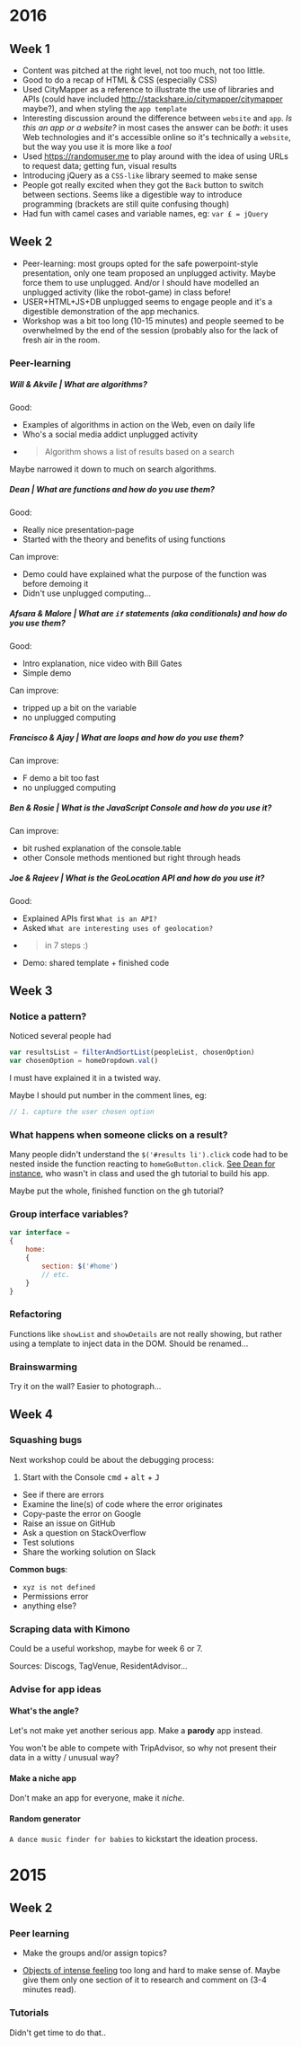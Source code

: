 # 2016

## Week 1

* Content was pitched at the right level, not too much, not too little. 
* Good to do a recap of HTML & CSS (especially CSS)
* Used CityMapper as a reference to illustrate the use of libraries and APIs (could have included http://stackshare.io/citymapper/citymapper maybe?), and when styling the `app template`
* Interesting discussion around the difference between `website` and `app`. *Is this an app or a website?* in most cases the answer can be *both*: it uses Web technologies and it's accessible online so it's technically a `website`, but the way you use it is more like a *tool*
* Used https://randomuser.me to play around with the idea of using URLs to request data; getting fun, visual results 
* Introducing jQuery as a `CSS-like` library seemed to make sense
* People got really excited when they got the `Back` button to switch between sections. Seems like a digestible way to introduce programming (brackets are still quite confusing though)
* Had fun with camel cases and variable names, eg: `var £ = jQuery`


## Week 2

* Peer-learning: most groups opted for the safe powerpoint-style presentation, only one team proposed an unplugged activity. Maybe force them to use unplugged. And/or I should have modelled an unplugged activity (like the robot-game) in class before! 
* USER+HTML+JS+DB unplugged seems to engage people and it's a digestible demonstration of the app mechanics.
* Workshop was a bit too long (10-15 minutes) and people seemed to be overwhelmed by the end of the session (probably also for the lack of fresh air in the room.

### Peer-learning

##### Will & Akvile | What are **algorithms**?

Good:

* Examples of algorithms in action on the Web, even on daily life
* Who's a social media addict unplugged activity
* > Algorithm shows a list of results based on a search

Maybe narrowed it down to much on search algorithms. 

##### Dean | What are **functions** and how do you use them?

Good: 

* Really nice presentation-page 
* Started with the theory and benefits of using functions

Can improve:

* Demo could have explained what the purpose of the function was before demoing it
* Didn't use unplugged computing...

##### Afsara & Malore | What are `if` statements (aka **conditionals**) and how do you use them?

Good:

* Intro explanation, nice video with Bill Gates
* Simple demo

Can improve:

* tripped up a bit on the variable
* no unplugged computing

##### Francisco & Ajay | What are **loops** and how do you use them?

Can improve:

* F demo a bit too fast
* no unplugged computing

##### Ben & Rosie | What is the **JavaScript Console** and how do you use it? 

Can improve:

* bit rushed explanation of the console.table
* other Console methods mentioned but right through heads 

##### Joe & Rajeev | What is the **GeoLocation** API and how do you use it?  

Good:

* Explained APIs first `What is an API?`
* Asked `What are interesting uses of geolocation?`
* > in 7 steps :)
* Demo: shared template + finished code 


## Week 3

### Notice a pattern?

Noticed several people had

```js
var resultsList = filterAndSortList(peopleList, chosenOption) 
var chosenOption = homeDropdown.val()
```

I must have explained it in a twisted way.

Maybe I should put number in the comment lines, eg:

```js
// 1. capture the user chosen option
```

### What happens when someone clicks on a result?

Many people didn't understand the `$('#results li').click` code had to be nested inside the function reacting to `homeGoButton.click`. [See Dean for instance](https://github.com/deanlc/apptemplate/commit/31d0e576d40f62dfcfeb9f32ed9d26463b3e1690#diff-77ab163850ef0fa98d6a9ee9fb6bbcafR51), who wasn't in class and used the gh tutorial to build his app.

Maybe put the whole, finished function on the gh tutorial? 

### Group interface variables?

```js
var interface = 
{
	home:
	{
		section: $('#home')
		// etc.
	}
}
```

### Refactoring

Functions like `showList` and `showDetails` are not really showing, but rather using a template to inject data in the DOM. Should be renamed... 

### Brainswarming

Try it on the wall? Easier to photograph...


## Week 4

### Squashing bugs

Next workshop could be about the debugging process:

1. Start with the Console <kbd>cmd</kbd> + <kbd>alt</kbd> + <kbd>J</kbd>
* See if there are errors
* Examine the line(s) of code where the error originates
* Copy-paste the error on Google
* Raise an issue on GitHub
* Ask a question on StackOverflow
* Test solutions
* Share the working solution on Slack

**Common bugs**:

* `xyz is not defined`
* Permissions error
* anything else?

### Scraping data with Kimono

Could be a useful workshop, maybe for week 6 or 7.

Sources: Discogs, TagVenue, ResidentAdvisor...

### Advise for app ideas 

#### What's the angle?

Let's not make yet another serious app. Make a **parody** app instead.

You won't be able to compete with TripAdvisor, so why not present their data in a witty / unusual way?

#### Make a niche app

Don't make an app for everyone, make it *niche*.

#### Random generator

`A dance music finder for babies` to kickstart the ideation process.



































# 2015

## Week 2

### Peer learning

* Make the groups and/or assign topics?

* [Objects of intense feeling](http://computationalculture.net/article/objects-of-intense-feeling-the-case-of-the-twitter-api) too long and hard to make sense of. Maybe give them only one section of it to research and comment on (3-4 minutes read).

### Tutorials

Didn't get time to do that..


